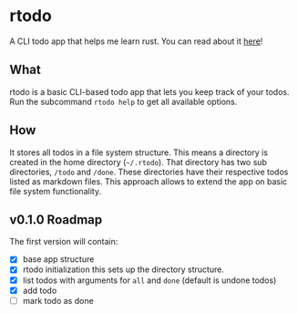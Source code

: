 # rtodo

A CLI todo app that helps me learn rust. You can read about it [here](https://brdv.mataroa.blog/)!

## What

rtodo is a basic CLI-based todo app that lets you keep track of your todos. Run the subcommand `rtodo help` to get all available options.

## How

It stores all todos in a file system structure. This means a directory is created in the home directory (`~/.rtodo`). That directory has two sub directories, `/todo` and `/done`. These directories have their respective todos listed as markdown files. This approach allows to extend the app on basic file system functionality.

## v0.1.0 Roadmap

The first version will contain:

- [x] base app structure
- [x] rtodo initialization
      this sets up the directory structure.
- [x] list todos
      with arguments for `all` and `done` (default is undone todos)
- [x] add todo
- [ ] mark todo as done
